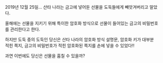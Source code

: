 <!-- @format -->

2019년 12월 25일… 산타 나라는 금고에 넣어둔 선물을 도둑들에게 빼앗겨버리고 말았다.

올해에는 선물을 지키기 위해 특이한 암호화 방식으로 선물이 들어있는 금고의 비밀번호를 관리한다고 한다.

하지만 도둑 중의 도둑인 당신은 산타 나라의 암호화 방식 설명문, 암호화 키가 대부분 적힌 쪽지, 금고의 비밀번호가 적힌 암호화된 쪽지를 손에 넣을 수 있었다!!

과연 이번에도 당신은 선물을 훔칠 수 있을까?
